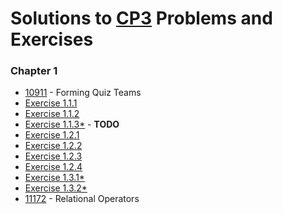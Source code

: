 # Solutions to [CP3](https://cpbook.net/) Problems and Exercises

### Chapter 1
- [10911](https://github.com/kantuni/UVa/tree/master/10911) - Forming Quiz Teams
- [Exercise 1.1.1](https://github.com/kantuni/CP3/tree/master/Chapter%201/Exercise%201.1.1)
- [Exercise 1.1.2](https://github.com/kantuni/CP3/blob/master/Chapter%201/Exercise%201.1.2)
- [Exercise 1.1.3*](https://github.com/kantuni/CP3/blob/master/Chapter%201/Exercise%201.1.3) - **TODO**
- [Exercise 1.2.1](https://github.com/kantuni/CP3/blob/master/Chapter%201/Exercise%201.2.1)
- [Exercise 1.2.2](https://github.com/kantuni/CP3/blob/master/Chapter%201/Exercise%201.2.2)
- [Exercise 1.2.3](https://github.com/kantuni/CP3/blob/master/Chapter%201/Exercise%201.2.3)
- [Exercise 1.2.4](https://github.com/kantuni/CP3/blob/master/Chapter%201/Exercise%201.2.4)
- [Exercise 1.3.1*](https://github.com/kantuni/CP3/tree/master/Chapter%201/Exercise%201.3.1)
- [Exercise 1.3.2*](https://github.com/kantuni/CP3/tree/master/Chapter%201/Exercise%201.3.2)
- [11172](https://github.com/kantuni/UVa/tree/master/11172) - Relational Operators
